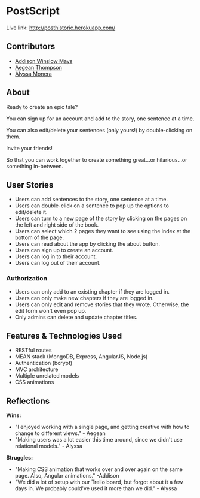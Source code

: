 # PostScript
Live link: http://posthistoric.herokuapp.com/

## Contributors
* [Addison Winslow Mays](https://github.com/winslowdev)
* [Aegean Thompson](https://github.com/aegeanthompson)
* [Alyssa Monera](https://github.com/alyssamonera)

## About

Ready to create an epic tale?

You can sign up for an account and add to the story, one sentence at a time.

You can also edit/delete your sentences (only yours!) by double-clicking on them.

Invite your friends!

So that you can work together to create something great...or hilarious...or something in-between.

## User Stories
* Users can add sentences to the story, one sentence at a time.
* Users can double-click on a sentence to pop up the options to edit/delete it.
* Users can turn to a new page of the story by clicking on the pages on the left and right side of the book.
* Users can select which 2 pages they want to see using the index at the bottom of the page.
* Users can read about the app by clicking the about button.
* Users can sign up to create an account.
* Users can log in to their account.
* Users can log out of their account.

### Authorization
* Users can only add to an existing chapter if they are logged in.
* Users can only make new chapters if they are logged in.
* Users can only edit and remove stories that they wrote. Otherwise, the edit form won't even pop up.
* Only admins can delete and update chapter titles.


## Features & Technologies Used
* RESTful routes
* MEAN stack (MongoDB, Express, AngularJS, Node.js)
* Authentication (bcrypt)
* MVC architecture
* Multiple unrelated models
* CSS animations

## Reflections

**Wins:** 
* "I enjoyed working with a single page, and getting creative with how to change to different views." - Aegean  
* "Making users was a lot easier this time around, since we didn't use relational models." - Alyssa

**Struggles:** 
* "Making CSS animation that works over and over again on the same page. Also, Angular animations." -Addison
* "We did a lot of setup with our Trello board, but forgot about it a few days in. We probably could've used it more than we did." - Alyssa
